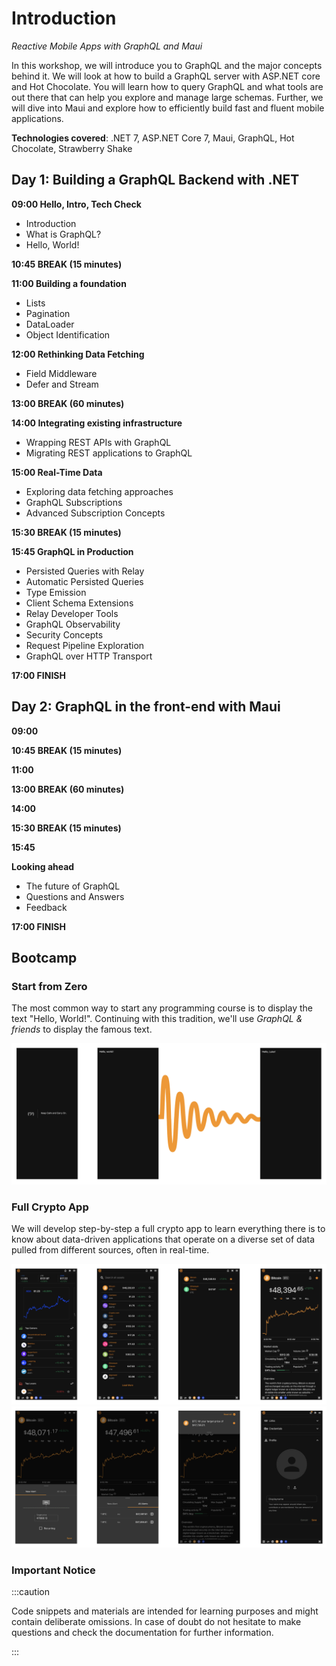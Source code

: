 # Introduction

_Reactive Mobile Apps with GraphQL and Maui_

In this workshop, we will introduce you to GraphQL and the major concepts behind it. We will look at how to build a GraphQL server with ASP.NET core and Hot Chocolate. You will learn how to query GraphQL and what tools are out there that can help you explore and manage large schemas. Further, we will dive into Maui and explore how to efficiently build fast and fluent mobile applications.

**Technologies covered**: .NET 7, ASP.NET Core 7, Maui, GraphQL, Hot Chocolate, Strawberry Shake

## Day 1: Building a GraphQL Backend with .NET

**09:00 Hello, Intro, Tech Check**

- Introduction
- What is GraphQL?
- Hello, World!

**10:45 BREAK (15 minutes)**

**11:00 Building a foundation**

- Lists
- Pagination
- DataLoader
- Object Identification

**12:00 Rethinking Data Fetching**

- Field Middleware
- Defer and Stream

**13:00 BREAK (60 minutes)**

**14:00 Integrating existing infrastructure**

- Wrapping REST APIs with GraphQL
- Migrating REST applications to GraphQL

**15:00 Real-Time Data**

- Exploring data fetching approaches
- GraphQL Subscriptions
- Advanced Subscription Concepts

**15:30 BREAK (15 minutes)**

**15:45 GraphQL in Production**

- Persisted Queries with Relay
- Automatic Persisted Queries
- Type Emission
- Client Schema Extensions
- Relay Developer Tools
- GraphQL Observability
- Security Concepts
- Request Pipeline Exploration
- GraphQL over HTTP Transport

**17:00 FINISH**

## Day 2: GraphQL in the front-end with Maui

**09:00**

**10:45 BREAK (15 minutes)**

**11:00**

**13:00 BREAK (60 minutes)**

**14:00**

**15:30 BREAK (15 minutes)**

**15:45**

**Looking ahead**

- The future of GraphQL
- Questions and Answers
- Feedback

**17:00 FINISH**

## Bootcamp

### Start from Zero

The most common way to start any programming course is to display the text "Hello, World!". Continuing with this tradition, we'll use _GraphQL & friends_ to display the famous text.

![Start from Zero](images/bootcamp1.png)

### Full Crypto App

We will develop step-by-step a full crypto app to learn everything there is to know about data-driven applications that operate on a diverse set of data pulled from different sources, often in real-time.

![Full Crypto App](images/bootcamp2.png)
![Full Crypto App](images/bootcamp3.png)

### Important Notice

:::caution

Code snippets and materials are intended for learning purposes and might contain deliberate omissions. In case of doubt do not hesitate to make questions and check the documentation for further information.

:::
